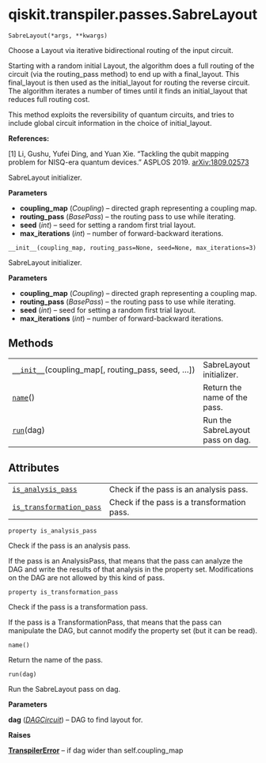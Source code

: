 # qiskit.transpiler.passes.SabreLayout

<span id="undefined" />

`SabreLayout(*args, **kwargs)`

Choose a Layout via iterative bidirectional routing of the input circuit.

Starting with a random initial Layout, the algorithm does a full routing of the circuit (via the routing\_pass method) to end up with a final\_layout. This final\_layout is then used as the initial\_layout for routing the reverse circuit. The algorithm iterates a number of times until it finds an initial\_layout that reduces full routing cost.

This method exploits the reversibility of quantum circuits, and tries to include global circuit information in the choice of initial\_layout.

**References:**

\[1] Li, Gushu, Yufei Ding, and Yuan Xie. “Tackling the qubit mapping problem for NISQ-era quantum devices.” ASPLOS 2019. [arXiv:1809.02573](https://arxiv.org/pdf/1809.02573.pdf)

SabreLayout initializer.

**Parameters**

*   **coupling\_map** (*Coupling*) – directed graph representing a coupling map.
*   **routing\_pass** (*BasePass*) – the routing pass to use while iterating.
*   **seed** (*int*) – seed for setting a random first trial layout.
*   **max\_iterations** (*int*) – number of forward-backward iterations.

<span id="undefined" />

`__init__(coupling_map, routing_pass=None, seed=None, max_iterations=3)`

SabreLayout initializer.

**Parameters**

*   **coupling\_map** (*Coupling*) – directed graph representing a coupling map.
*   **routing\_pass** (*BasePass*) – the routing pass to use while iterating.
*   **seed** (*int*) – seed for setting a random first trial layout.
*   **max\_iterations** (*int*) – number of forward-backward iterations.

## Methods

|                                                                                                                                                        |                                  |
| ------------------------------------------------------------------------------------------------------------------------------------------------------ | -------------------------------- |
| [`__init__`](#qiskit.transpiler.passes.SabreLayout.__init__ "qiskit.transpiler.passes.SabreLayout.__init__")(coupling\_map\[, routing\_pass, seed, …]) | SabreLayout initializer.         |
| [`name`](#qiskit.transpiler.passes.SabreLayout.name "qiskit.transpiler.passes.SabreLayout.name")()                                                     | Return the name of the pass.     |
| [`run`](#qiskit.transpiler.passes.SabreLayout.run "qiskit.transpiler.passes.SabreLayout.run")(dag)                                                     | Run the SabreLayout pass on dag. |

## Attributes

|                                                                                                                                                        |                                             |
| ------------------------------------------------------------------------------------------------------------------------------------------------------ | ------------------------------------------- |
| [`is_analysis_pass`](#qiskit.transpiler.passes.SabreLayout.is_analysis_pass "qiskit.transpiler.passes.SabreLayout.is_analysis_pass")                   | Check if the pass is an analysis pass.      |
| [`is_transformation_pass`](#qiskit.transpiler.passes.SabreLayout.is_transformation_pass "qiskit.transpiler.passes.SabreLayout.is_transformation_pass") | Check if the pass is a transformation pass. |

<span id="undefined" />

`property is_analysis_pass`

Check if the pass is an analysis pass.

If the pass is an AnalysisPass, that means that the pass can analyze the DAG and write the results of that analysis in the property set. Modifications on the DAG are not allowed by this kind of pass.

<span id="undefined" />

`property is_transformation_pass`

Check if the pass is a transformation pass.

If the pass is a TransformationPass, that means that the pass can manipulate the DAG, but cannot modify the property set (but it can be read).

<span id="undefined" />

`name()`

Return the name of the pass.

<span id="undefined" />

`run(dag)`

Run the SabreLayout pass on dag.

**Parameters**

**dag** ([*DAGCircuit*](qiskit.dagcircuit.DAGCircuit#qiskit.dagcircuit.DAGCircuit "qiskit.dagcircuit.DAGCircuit")) – DAG to find layout for.

**Raises**

[**TranspilerError**](qiskit.transpiler.TranspilerError#qiskit.transpiler.TranspilerError "qiskit.transpiler.TranspilerError") – if dag wider than self.coupling\_map
